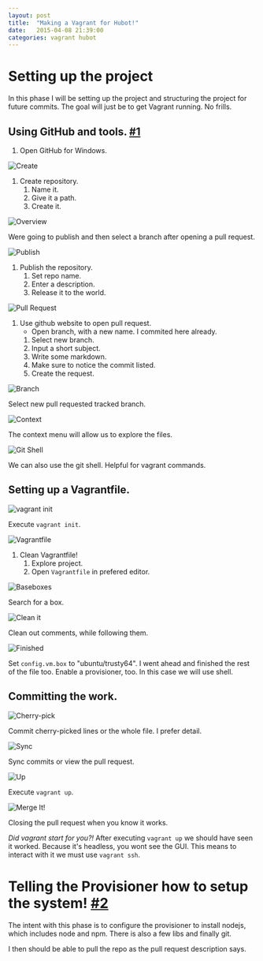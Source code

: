 ```yaml
---
layout: post
title:  "Making a Vagrant for Hubot!"
date:   2015-04-08 21:39:00
categories: vagrant hubot
---
```

# Setting up the project

In this phase I will be setting up the project and structuring the project for
future commits. The goal will just be to get Vagrant running. No frills.

## Using GitHub and tools. [#1](https://github.com/desert-planet/vagrant-hubot/pull/1)

1. Open GitHub for Windows.

![Create](/assets/vagrant-hubot/20150409014340699.png)

1. Create repository.
    1. Name it.
    2. Give it a path.
    3. Create it.

![Overview](/assets/vagrant-hubot/20150409014615118.png)

Were going to publish and then select a branch after opening a pull request.

![Publish](/assets/vagrant-hubot/20150409015228820.png)

1. Publish the repository.
    1. Set repo name.
    2. Enter a description.
    3. Release it to the world.

![Pull Request](/assets/vagrant-hubot/20150409021356892.png)

1. Use github website to open pull request.
    - Open branch, with a new name. I commited here already.
    1. Select new branch.
    2. Input a short subject.
    3. Write some markdown.
    4. Make sure to notice the commit listed.
    5. Create the request.

![Branch](/assets/vagrant-hubot/2015040902160166.png)

Select new pull requested tracked branch.

![Context](/assets/vagrant-hubot/20150409021804331.png)

The context menu will allow us to explore the files.

![Git Shell](/assets/vagrant-hubot/20150409022031767.png)

We can also use the git shell. Helpful for vagrant commands.

## Setting up a Vagrantfile.

![vagrant init](/assets/vagrant-hubot/20150409022131738.png)

Execute `vagrant init`.

![Vagrantfile](/assets/vagrant-hubot/20150409022331290.png)

1. Clean Vagrantfile!
    1. Explore project.
    2. Open `Vagrantfile` in prefered editor.

![Baseboxes](/assets/vagrant-hubot/20150409023133858.png)

Search for a box.

![Clean it](/assets/vagrant-hubot/2015040902301634.png)

Clean out comments, while following them.

![Finished](/assets/vagrant-hubot/20150409023754975.png)

Set `config.vm.box` to "ubuntu/trusty64". I went ahead and finished the rest of
the file too. Enable a provisioner, too. In this case we will use shell.

## Committing the work.

![Cherry-pick](/assets/vagrant-hubot/20150409024206143.png)

Commit cherry-picked lines or the whole file. I prefer detail.

![Sync](/assets/vagrant-hubot/20150409024327993.png)

Sync commits or view the pull request.

![Up](/assets/vagrant-hubot/20150409024647521.png)

Execute `vagrant up`.

![Merge It!](/assets/vagrant-hubot/20150409033519904.png)

Closing the pull request when you know it works.

_Did vagrant start for you?!_ After executing `vagrant up` we should have seen
it worked. Because it's headless, you wont see the GUI. This means to interact
with it we must use `vagrant ssh`.

# Telling the Provisioner how to setup the system! [#2](https://github.com/desert-planet/vagrant-hubot/pull/3)

The intent with this phase is to configure the provisioner to install nodejs,
which includes node and npm. There is also a few libs and finally git.

I then should be able to pull the repo as the pull request description says.
